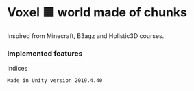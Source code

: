 # Voxel 🟨 world made of chunks

Inspired from Minecraft, B3agz and Holistic3D courses.

### Implemented features

Indices




```
Made in Unity version 2019.4.40
```
